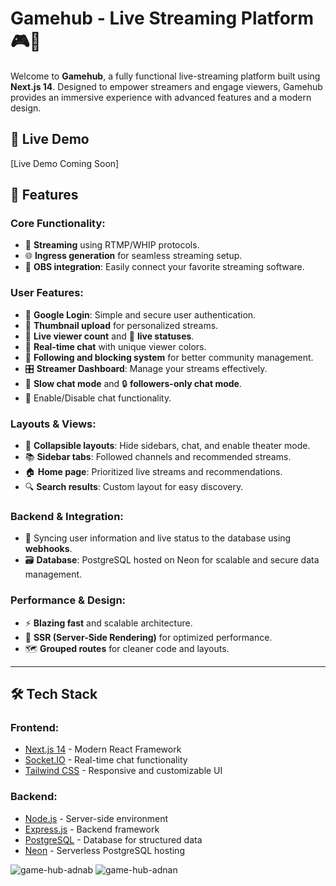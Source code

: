 # Gamehub - Live Streaming Platform 🎮🚀
Welcome to **Gamehub**, a fully functional live-streaming platform built using **Next.js 14**. Designed to empower streamers and engage viewers, Gamehub provides an immersive experience with advanced features and a modern design.

## 🚀 Live Demo
[Live Demo Coming Soon]


## 📌 Features
### Core Functionality:
- 📡 **Streaming** using RTMP/WHIP protocols.
- 🌐 **Ingress generation** for seamless streaming setup.
- 🔗 **OBS integration**: Easily connect your favorite streaming software.

### User Features:
- 🔐 **Google Login**: Simple and secure user authentication.
- 📸 **Thumbnail upload** for personalized streams.
- 👀 **Live viewer count** and 🚦 **live statuses**.
- 💬 **Real-time chat** with unique viewer colors.
- 👥 **Following and blocking system** for better community management.
- 🎛️ **Streamer Dashboard**: Manage your streams effectively.
- 🐢 **Slow chat mode** and 🔒 **followers-only chat mode**.
- 📴 Enable/Disable chat functionality.

### Layouts & Views:
- 🔽 **Collapsible layouts**: Hide sidebars, chat, and enable theater mode.
- 📚 **Sidebar tabs**: Followed channels and recommended streams.
- 🏠 **Home page**: Prioritized live streams and recommendations.
- 🔍 **Search results**: Custom layout for easy discovery.

### Backend & Integration:
- 🔄 Syncing user information and live status to the database using **webhooks**.
- 🗃️ **Database**: PostgreSQL hosted on Neon for scalable and secure data management.

### Performance & Design:
- ⚡ **Blazing fast** and scalable architecture.
- 📄 **SSR (Server-Side Rendering)** for optimized performance.
- 🗺️ **Grouped routes** for cleaner code and layouts.

---

## 🛠️ Tech Stack
### Frontend:
- [Next.js 14](https://nextjs.org/) - Modern React Framework
- [Socket.IO](https://socket.io/) - Real-time chat functionality
- [Tailwind CSS](https://tailwindcss.com/) - Responsive and customizable UI

### Backend:
- [Node.js](https://nodejs.org/) - Server-side environment
- [Express.js](https://expressjs.com/) - Backend framework
- [PostgreSQL](https://www.postgresql.org/) - Database for structured data
- [Neon](https://neon.tech/) - Serverless PostgreSQL hosting

![game-hub-adnab](https://github.com/user-attachments/assets/57fc8848-8408-4f39-afc2-2950dcd36ec3)
![game-hub-adnan](https://github.com/user-attachments/assets/704f0526-ae84-4612-8234-259f3928bfe3)
